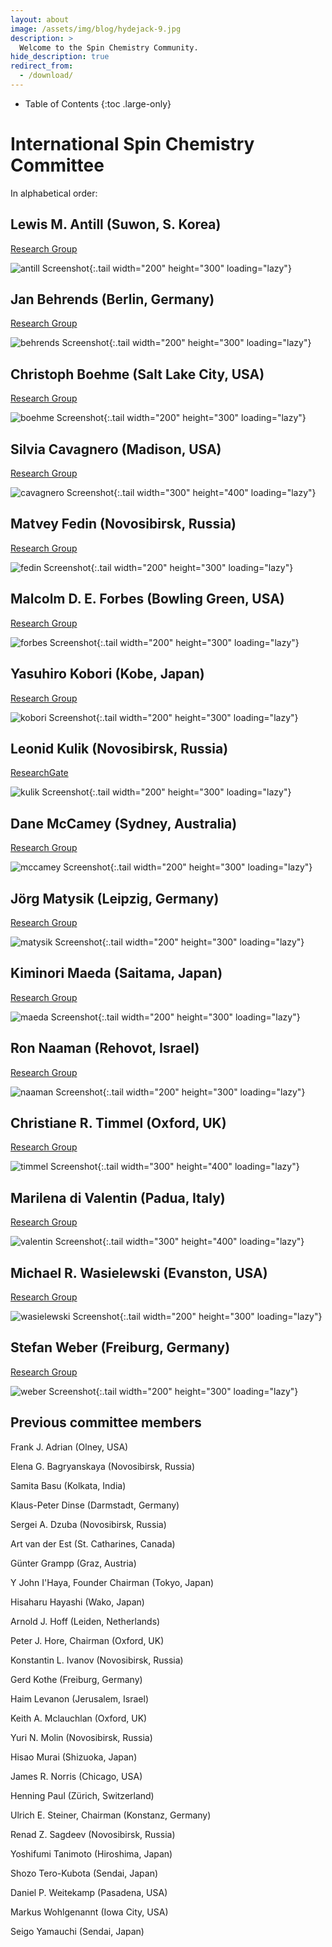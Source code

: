 ```yaml
---
layout: about
image: /assets/img/blog/hydejack-9.jpg
description: >
  Welcome to the Spin Chemistry Community.
hide_description: true
redirect_from:
  - /download/
---
```


<!-- Google tag (gtag.js) -->
<script async src="https://www.googletagmanager.com/gtag/js?id=G-STRM3GYD69"></script>
<script>
  window.dataLayer = window.dataLayer || [];
  function gtag(){dataLayer.push(arguments);}
  gtag('js', new Date());

  gtag('config', 'G-STRM3GYD69');
</script>

- Table of Contents
{:toc .large-only}

# International Spin Chemistry Committee

In alphabetical order:

## Lewis M. Antill (Suwon, S. Korea) 

[Research Group](https://qubelab.github.io/)

![antill Screenshot](assets/img/committee/lewis_antill.jpg){:.tail width="200" height="300" loading="lazy"}

## Jan Behrends (Berlin, Germany) 

[Research Group](https://www.physik.fu-berlin.de/en/einrichtungen/ag/ag-behrends/mitarbeiter/behrends/index.html)

![behrends Screenshot](assets/img/committee/jan_behrends.jfif){:.tail width="200" height="300" loading="lazy"}

## Christoph Boehme (Salt Lake City, USA) 

[Research Group](https://web.physics.utah.edu/~boehmelab/)

![boehme Screenshot](assets/img/committee/christoph_boehme.jfif){:.tail width="200" height="300" loading="lazy"}

## Silvia Cavagnero (Madison, USA) 

[Research Group](https://cavagnero.chem.wisc.edu/)

![cavagnero Screenshot](assets/img/committee/silvia_cavagnero.jfif){:.tail width="300" height="400" loading="lazy"}

## Matvey Fedin (Novosibirsk, Russia)

[Research Group](https://www.tomo.nsc.ru/homepages/LMR/Fedin/)

![fedin Screenshot](assets/img/committee/matvey_fedin.jpg){:.tail width="200" height="300" loading="lazy"}

## Malcolm D. E. Forbes (Bowling Green, USA)

[Research Group](https://www.bgsu.edu/arts-and-sciences/chemistry/faculty/malcolm-forbes.html)

![forbes Screenshot](assets/img/committee/malcolm_forbes.jpg){:.tail width="200" height="300" loading="lazy"}

## Yasuhiro Kobori (Kobe, Japan)

[Research Group](http://www2.kobe-u.ac.jp/~ykobori/frame.html)

![kobori Screenshot](assets/img/committee/yasuhiro_kobori.jpg){:.tail width="200" height="300" loading="lazy"}

## Leonid Kulik (Novosibirsk, Russia)

[ResearchGate](https://www.researchgate.net/profile/Leonid-Kulik)

![kulik Screenshot](assets/img/committee/leonid_kulik.jpg){:.tail width="200" height="300" loading="lazy"}

## Dane McCamey (Sydney, Australia)

[Research Group](https://research.unsw.edu.au/people/professor-dane-mccamey)

![mccamey Screenshot](assets/img/committee/dane_mccamey.jpg){:.tail width="200" height="300" loading="lazy"}

## Jörg Matysik (Leipzig, Germany)

[Research Group](https://www.cidnp.net/)

![matysik Screenshot](assets/img/committee/jorg_matysik.jfif){:.tail width="200" height="300" loading="lazy"}

## Kiminori Maeda (Saitama, Japan)

[Research Group](http://park.saitama-u.ac.jp/~maedalab/home.html)

![maeda Screenshot](assets/img/committee/kiminori_maeda.jfif){:.tail width="200" height="300" loading="lazy"}

## Ron Naaman (Rehovot, Israel)

[Research Group](https://www.weizmann.ac.il/chembiophys/naaman/home)

![naaman Screenshot](assets/img/committee/ron_naaman.jpg){:.tail width="200" height="300" loading="lazy"}

## Christiane R. Timmel (Oxford, UK)

[Research Group](http://timmel.chem.ox.ac.uk/)

![timmel Screenshot](assets/img/committee/christiane_timmel.jfif){:.tail width="300" height="400" loading="lazy"}

## Marilena di Valentin (Padua, Italy)

[Research Group](https://wwwdisc.chimica.unipd.it/eprlab/index.php/marilena-di-valentin/)

![valentin Screenshot](assets/img/committee/marilena_di_valentin.jpg){:.tail width="300" height="400" loading="lazy"}

## Michael R. Wasielewski (Evanston, USA)

[Research Group](https://sites.northwestern.edu/wasielewski/)

![wasielewski Screenshot](assets/img/committee/michael_wasielewski.jpg){:.tail width="200" height="300" loading="lazy"}

## Stefan Weber (Freiburg, Germany)

[Research Group](https://www.radicals.uni-freiburg.de/de/ak/weber)

![weber Screenshot](assets/img/committee/stefan_weber.jfif){:.tail width="200" height="300" loading="lazy"}

## Previous committee members

Frank J. Adrian (Olney, USA)

Elena G. Bagryanskaya (Novosibirsk, Russia)

Samita Basu (Kolkata, India)

Klaus-Peter Dinse (Darmstadt, Germany)

Sergei A. Dzuba (Novosibirsk, Russia)

Art van der Est (St. Catharines, Canada)

Günter Grampp (Graz, Austria)

Y John I'Haya, Founder Chairman (Tokyo, Japan)

Hisaharu Hayashi (Wako, Japan)

Arnold J. Hoff (Leiden, Netherlands)

Peter J. Hore, Chairman (Oxford, UK)

Konstantin L. Ivanov (Novosibirsk, Russia)

Gerd Kothe (Freiburg, Germany)

Haim Levanon (Jerusalem, Israel)

Keith A. Mclauchlan (Oxford, UK)

Yuri N. Molin (Novosibirsk, Russia)

Hisao Murai (Shizuoka, Japan)

James R. Norris (Chicago, USA)

Henning Paul (Zürich, Switzerland)

Ulrich E. Steiner, Chairman (Konstanz, Germany)

Renad Z. Sagdeev (Novosibirsk, Russia)

Yoshifumi Tanimoto (Hiroshima, Japan)

Shozo Tero-Kubota (Sendai, Japan)

Daniel P. Weitekamp (Pasadena, USA)

Markus Wohlgenannt (Iowa City, USA)

Seigo Yamauchi (Sendai, Japan)
